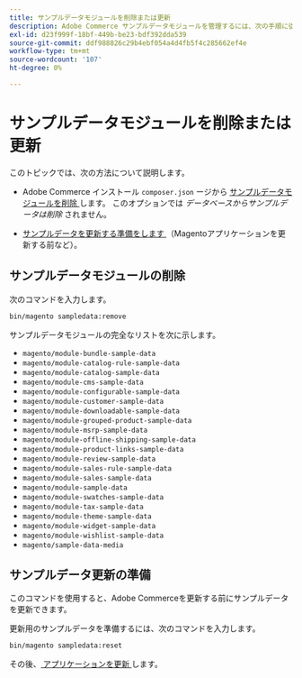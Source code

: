 ```yaml
---
title: サンプルデータモジュールを削除または更新
description: Adobe Commerce サンプルデータモジュールを管理するには、次の手順に従います。
exl-id: d23f999f-18bf-449b-be23-bdf392dda539
source-git-commit: ddf988826c29b4ebf054a4d4fb5f4c285662ef4e
workflow-type: tm+mt
source-wordcount: '107'
ht-degree: 0%

---
```


# サンプルデータモジュールを削除または更新

このトピックでは、次の方法について説明します。

* Adobe Commerce インストール `composer.json` ージから [ サンプルデータモジュールを削除 ](#remove-sample-data-modules) します。 このオプションでは *データベースからサンプルデータは削除* されません。

* [ サンプルデータを更新する準備をします ](#prepare-to-update-sample-data) （Magentoアプリケーションを更新する前など）。

## サンプルデータモジュールの削除

次のコマンドを入力します。

```bash
bin/magento sampledata:remove
```

サンプルデータモジュールの完全なリストを次に示します。

* `magento/module-bundle-sample-data`
* `magento/module-catalog-rule-sample-data`
* `magento/module-catalog-sample-data`
* `magento/module-cms-sample-data`
* `magento/module-configurable-sample-data`
* `magento/module-customer-sample-data`
* `magento/module-downloadable-sample-data`
* `magento/module-grouped-product-sample-data`
* `magento/module-msrp-sample-data`
* `magento/module-offline-shipping-sample-data`
* `magento/module-product-links-sample-data`
* `magento/module-review-sample-data`
* `magento/module-sales-rule-sample-data`
* `magento/module-sales-sample-data`
* `magento/module-sample-data`
* `magento/module-swatches-sample-data`
* `magento/module-tax-sample-data`
* `magento/module-theme-sample-data`
* `magento/module-widget-sample-data`
* `magento/module-wishlist-sample-data`
* `magento/sample-data-media`

## サンプルデータ更新の準備

このコマンドを使用すると、Adobe Commerceを更新する前にサンプルデータを更新できます。

更新用のサンプルデータを準備するには、次のコマンドを入力します。

```bash
bin/magento sampledata:reset
```

その後、[ アプリケーションを更新 ](../tutorials/uninstall.md#update-the-application) します。
